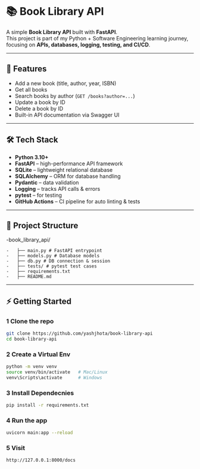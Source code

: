 # 📚 Book Library API

A simple **Book Library API** built with **FastAPI**.  
This project is part of my Python + Software Engineering learning journey, focusing on **APIs, databases, logging, testing, and CI/CD**.

---

## 🚀 Features
- Add a new book (title, author, year, ISBN)  
- Get all books  
- Search books by author (`GET /books?author=...`)  
- Update a book by ID  
- Delete a book by ID  
- Built-in API documentation via Swagger UI  

---

## 🛠️ Tech Stack
- **Python 3.10+**  
- **FastAPI** – high-performance API framework  
- **SQLite** – lightweight relational database  
- **SQLAlchemy** – ORM for database handling  
- **Pydantic** – data validation  
- **Logging** – tracks API calls & errors  
- **pytest** – for testing  
- **GitHub Actions** – CI pipeline for auto linting & tests  

---

## 📂 Project Structure
-book_library_api/
```
-   ├── main.py # FastAPI entrypoint
-   ├── models.py # Database models
-   ├── db.py # DB connection & session
-   ├── tests/ # pytest test cases
-   ├── requirements.txt
-   ├── README.md
```

---

## ⚡ Getting Started

### 1️ Clone the repo
```bash
git clone https://github.com/yashjhota/book-library-api
cd book-library-api
```
### 2 Create a Virtual Env
```bash
python -m venv venv
source venv/bin/activate   # Mac/Linux
venv\Scripts\activate      # Windows
```
### 3 Install Dependecnies
```bash
pip install -r requirements.txt
```
### 4 Run the app
```bash
uvicorn main:app --reload
```
### 5 Visit
```
http://127.0.0.1:8000/docs
```
